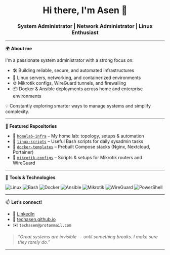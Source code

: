 <!-- TechAsen GitHub Profile README -->

<h1 align="center">Hi there, I'm Asen 👋</h1>
<h3 align="center">System Administrator | Network Administrator | Linux Enthusiast</h3>

---

🌍 **About me**

I'm a passionate system administrator with a strong focus on:
- 🛠️ Building reliable, secure, and automated infrastructures
- 🐧 Linux servers, networking, and containerized environments
- ⚙️ Mikrotik configs, WireGuard tunnels, and firewalling
- 📦 Docker & Ansible deployments across home and enterprise environments

💡 Constantly exploring smarter ways to manage systems and simplify complexity.

---

📁 **Featured Repositories**

- 🔧 [`homelab-infra`](https://github.com/TechAsen/homelab) – My home lab: topology, setups & automation
- 🧰 [`linux-scripts`](https://github.com/TechAsen/linux-scripts) – Useful Bash scripts for daily sysadmin tasks
- 🚀 [`docker-templates`](https://github.com/TechAsen/docker-templates) – Prebuilt Compose stacks (Nginx, Nextcloud, Portainer)
- 🔐 [`mikrotik-configs`](https://github.com/TechAsen/mikrotik-configs) – Scripts & setups for Mikrotik routers and WireGuard

---

🧠 **Tools & Technologies**

![Linux](https://img.shields.io/badge/-Linux-FCC624?style=flat-square&logo=linux&logoColor=black)
![Bash](https://img.shields.io/badge/-Bash-4EAA25?style=flat-square&logo=gnu-bash&logoColor=white)
![Docker](https://img.shields.io/badge/-Docker-2496ED?style=flat-square&logo=docker&logoColor=white)
![Ansible](https://img.shields.io/badge/-Ansible-EE0000?style=flat-square&logo=ansible&logoColor=white)
![Mikrotik](https://img.shields.io/badge/-Mikrotik-000000?style=flat-square&logo=)
![WireGuard](https://img.shields.io/badge/-WireGuard-88171A?style=flat-square&logo=wireguard&logoColor=white)
![PowerShell](https://img.shields.io/badge/-PowerShell-5391FE?style=flat-square&logo=powershell&logoColor=white)

---

📫 **Let’s connect!**

- 🔗 [LinkedIn](https://www.linkedin.com/in/asen-asenov-6838a619b) 
- 💼 [techasen.github.io](https://techasen.github.io) 
- ✉️ `techasen@protonmail.com` 

> _“Great systems are invisible — until something breaks. I make sure they rarely do.”_

---
